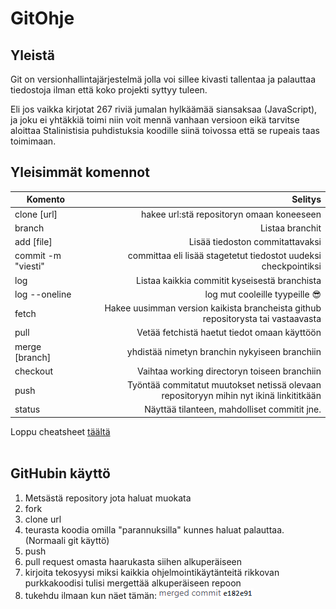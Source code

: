 # GitOhje

## Yleistä

Git on versionhallintajärjestelmä jolla voi sillee kivasti tallentaa ja palauttaa tiedostoja ilman että koko projekti syttyy tuleen.

Eli jos vaikka kirjotat 267 riviä jumalan hylkäämää siansaksaa (JavaScript), ja joku ei yhtäkkiä toimi niin voit mennä vanhaan versioon eikä tarvitse aloittaa Stalinistisia puhdistuksia koodille siinä toivossa että se rupeais taas toimimaan.

## Yleisimmät komennot
| Komento | Selitys |
| -- | --:   |
| clone [url]   | hakee url:stä repositoryn omaan koneeseen      |
| branch   | Listaa branchit   |
| add [file]  | Lisää tiedoston commitattavaksi     |
| commit -m "viesti" | committaa eli lisää stagetetut tiedostot uudeksi checkpointiksi |
| log | Listaa kaikkia commitit kyseisestä branchista |
| log --oneline | log mut cooleille tyypeille 😎
| fetch | Hakee uusimman version kaikista brancheista github repositorysta tai vastaavasta |
| pull | Vetää fetchistä haetut tiedot omaan käyttöön |
| merge [branch] | yhdistää nimetyn branchin nykyiseen branchiin |
| checkout | Vaihtaa working directoryn toiseen branchiin |
| push | Työntää commitatut muutokset netissä olevaan repositoryyn mihin nyt ikinä linkititkään |
| status | Näyttää tilanteen, mahdolliset commitit jne. |

Loppu cheatsheet [täältä](https://education.github.com/git-cheat-sheet-education.pdf)
<br/>
<br/>

## GitHubin käyttö  
1. Metsästä repository jota haluat muokata
2. fork
3. clone url
4. teurasta koodia omilla "parannuksilla" kunnes haluat palauttaa. (Normaali git käyttö)
5. push
6. pull request omasta haarukasta siihen alkuperäiseen
7. kirjoita tekosyysi miksi kaikkia ohjelmointikäytänteitä rikkovan purkkakoodisi tulisi mergettää alkuperäiseen repoon
8. tukehdu ilmaan kun näet tämän:
![kuva](merge.png)